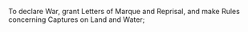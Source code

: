 To declare War, grant Letters of Marque and Reprisal, and make Rules concerning Captures on Land and Water;
